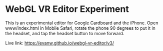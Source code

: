 # WebGL VR Editor Experiment

This is an experimental editor for [Google Cardboard](https://store.google.com/product/google_cardboard) and the iPhone.
Open www/index.html in Mobile Safari, rotate the phone 90 degrees to put it in the headset, and tap the headset button to move forward.

Live link: https://evanw.github.io/webgl-vr-editor/v3/
